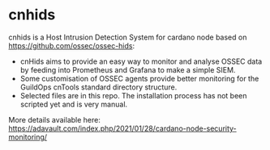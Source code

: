 # cnhids
cnhids is a Host Intrusion Detection System for cardano node based on https://github.com/ossec/ossec-hids:

- cnHids aims to provide an easy way to monitor and analyse OSSEC data by feeding into Prometheus and Grafana to make a simple SIEM.
- Some customisation of OSSEC agents provide better monitoring for the GuildOps cnTools standard directory structure.
- Selected files are in this repo. The installation process has not been scripted yet and is very manual.

More details available here:
https://adavault.com/index.php/2021/01/28/cardano-node-security-monitoring/
